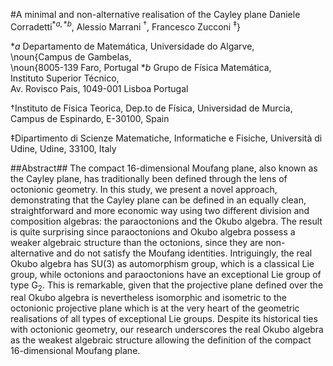 #A minimal and non-alternative realisation of the Cayley plane
Daniele Corradetti$^{*a,*b}$, Alessio Marrani $^{\dagger}$, Francesco
Zucconi $^{\ddagger}$}

$*a$ Departamento de Matemática, 
 Universidade do Algarve,  
\noun{Campus de Gambelas,  
\noun{8005-139 Faro, Portugal 
$*b$  Grupo de Física Matemática,  
 Instituto Superior Técnico,  
 Av. Rovisco Pais, 
 1049-001 Lisboa Portugal 

$\dagger$Instituto de Física Teorica, Dep.to de Física,
Universidad de Murcia, 
Campus de Espinardo,
E-30100, Spain

$\ddagger$Dipartimento di Scienze Matematiche, Informatiche e Fisiche,
Università di Udine,
Udine, 33100, Italy


##Abstract##
The compact 16-dimensional Moufang plane, also known as the Cayley plane, has traditionally been defined through the lens of octonionic geometry. In this study, we present a novel approach, demonstrating
that the Cayley plane can be defined in an equally clean, straightforward and more economic way using two different division and composition algebras: the paraoctonions and the Okubo algebra. The result is quite
surprising since paraoctonions and Okubo algebra possess a weaker algebraic structure than the octonions, since they are non-alternative and do not satisfy the Moufang identities. Intriguingly, the real Okubo
algebra has $\text{SU}\left(3\right)$ as automorphism group, which is a classical Lie group, while octonions and paraoctonions have an exceptional Lie group of type $\text{G}_{2}$. This is remarkable,
given that the projective plane defined over the real Okubo algebra is nevertheless isomorphic and isometric to the octonionic projective plane which is at the very heart of the geometric realisations of
all types of exceptional Lie groups. Despite its historical ties with octonionic geometry, our research underscores the real Okubo algebra as the weakest algebraic structure allowing the definition of the
compact 16-dimensional Moufang plane. 
